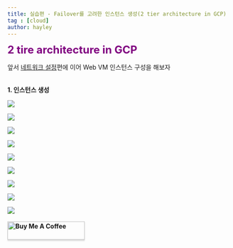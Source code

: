 ```yaml
---
title: 실습편 - Failover를 고려한 인스턴스 생성(2 tier architecture in GCP)
tag : [cloud]
author: hayley
---
```


<font size="5" color="purple"><b>2 tire architecture in GCP</b></font>
<p> 앞서 <a href="https://hayleyshim.github.io/blog/gcp1">네트워크 설정</a>편에 이어 Web VM 인스턴스 구성을 해보자
<br>
<br>
<p><b>1. 인스턴스 생성
<p><img src="https://github.com/hayleyshim/hayleyshim.github.io/blob/master/assets/images/projects/instance1.PNG?raw=true">
<p><img src="https://github.com/hayleyshim/hayleyshim.github.io/blob/master/assets/images/projects/instance2.PNG?raw=true">
<p><img src="https://github.com/hayleyshim/hayleyshim.github.io/blob/master/assets/images/projects/instance3.PNG?raw=true"> 
<p><img src="https://github.com/hayleyshim/hayleyshim.github.io/blob/master/assets/images/projects/instance4.PNG?raw=true">  
<p><img src="https://github.com/hayleyshim/hayleyshim.github.io/blob/master/assets/images/projects/instance5.PNG?raw=true"> 
<p><img src="https://github.com/hayleyshim/hayleyshim.github.io/blob/master/assets/images/projects/instance6.PNG?raw=true"> 
<p><img src="https://github.com/hayleyshim/hayleyshim.github.io/blob/master/assets/images/projects/instance7.PNG?raw=true"> 
<p><img src="https://github.com/hayleyshim/hayleyshim.github.io/blob/master/assets/images/projects/instance8.PNG?raw=true">  
<p><img src="https://github.com/hayleyshim/hayleyshim.github.io/blob/master/assets/images/projects/instance9.PNG?raw=true">    
<br>  
<br>  
<a href="https://www.buymeacoffee.com/yhshim17" target="_blank"><img src="https://www.buymeacoffee.com/assets/img/custom_images/orange_img.png" alt="Buy Me A Coffee" style="height: 41px !important;width: 174px !important;box-shadow: 0px 3px 2px 0px rgba(190, 190, 190, 0.5) !important;-webkit-box-shadow: 0px 3px 2px 0px rgba(190, 190, 190, 0.5) !important;" ></a>
